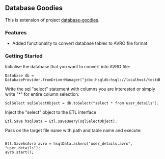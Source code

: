 ## Database Goodies

This is extension of project [database-goodies](https://github.com/susom/database-goodies).

### Features

* Added functionality to convert database tables to AVRO file format


### Getting Started

Initialise the database that you want to convert into AVRO file:

```
Database db = DatabaseProvider.fromDriverManager("jdbc:hsqldb:hsql://localhost/testdb").create().get();

```

Write the sql "select" statement with columns you are interested or simply write "*" for entire column selection:

```
SqlSelect sqlSelectObject = db.toSelect("select * from user_details");

```

Inject the "select" object to the ETL interface

```
Etl.Save hsqlData = Etl.saveQuery(sqlSelectObject);

```

Pass on the target file name with path and table name and execute:

```

Etl.SaveAsAvro avro = hsqlData.asAvro("user_details.avro", "user_details");
avro.start();

```
